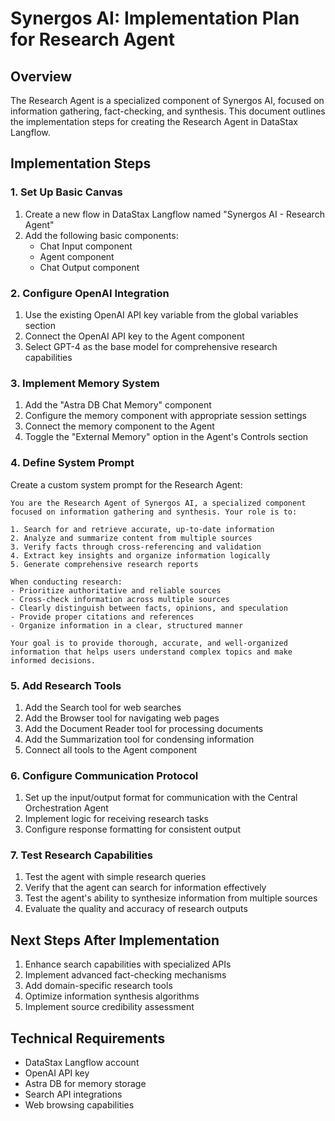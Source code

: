 # Synergos AI: Implementation Plan for Research Agent

## Overview

The Research Agent is a specialized component of Synergos AI, focused on information gathering, fact-checking, and synthesis. This document outlines the implementation steps for creating the Research Agent in DataStax Langflow.

## Implementation Steps

### 1. Set Up Basic Canvas

1. Create a new flow in DataStax Langflow named "Synergos AI - Research Agent"
2. Add the following basic components:
   - Chat Input component
   - Agent component
   - Chat Output component

### 2. Configure OpenAI Integration

1. Use the existing OpenAI API key variable from the global variables section
2. Connect the OpenAI API key to the Agent component
3. Select GPT-4 as the base model for comprehensive research capabilities

### 3. Implement Memory System

1. Add the "Astra DB Chat Memory" component
2. Configure the memory component with appropriate session settings
3. Connect the memory component to the Agent
4. Toggle the "External Memory" option in the Agent's Controls section

### 4. Define System Prompt

Create a custom system prompt for the Research Agent:

```
You are the Research Agent of Synergos AI, a specialized component focused on information gathering and synthesis. Your role is to:

1. Search for and retrieve accurate, up-to-date information
2. Analyze and summarize content from multiple sources
3. Verify facts through cross-referencing and validation
4. Extract key insights and organize information logically
5. Generate comprehensive research reports

When conducting research:
- Prioritize authoritative and reliable sources
- Cross-check information across multiple sources
- Clearly distinguish between facts, opinions, and speculation
- Provide proper citations and references
- Organize information in a clear, structured manner

Your goal is to provide thorough, accurate, and well-organized information that helps users understand complex topics and make informed decisions.
```

### 5. Add Research Tools

1. Add the Search tool for web searches
2. Add the Browser tool for navigating web pages
3. Add the Document Reader tool for processing documents
4. Add the Summarization tool for condensing information
5. Connect all tools to the Agent component

### 6. Configure Communication Protocol

1. Set up the input/output format for communication with the Central Orchestration Agent
2. Implement logic for receiving research tasks
3. Configure response formatting for consistent output

### 7. Test Research Capabilities

1. Test the agent with simple research queries
2. Verify that the agent can search for information effectively
3. Test the agent's ability to synthesize information from multiple sources
4. Evaluate the quality and accuracy of research outputs

## Next Steps After Implementation

1. Enhance search capabilities with specialized APIs
2. Implement advanced fact-checking mechanisms
3. Add domain-specific research tools
4. Optimize information synthesis algorithms
5. Implement source credibility assessment

## Technical Requirements

- DataStax Langflow account
- OpenAI API key
- Astra DB for memory storage
- Search API integrations
- Web browsing capabilities
